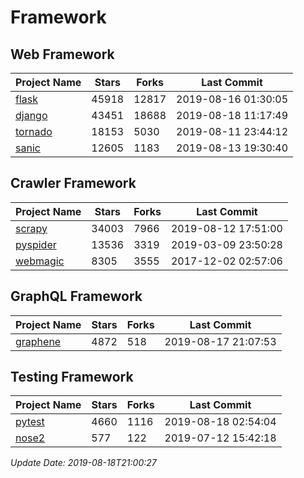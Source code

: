 # Framework

## Web Framework

| Project Name | Stars | Forks | Last Commit |
| ------------ | ----- | ----- | ----------- |
| [flask](https://github.com/pallets/flask) | 45918 | 12817 | 2019-08-16 01:30:05 |
| [django](https://github.com/django/django) | 43451 | 18688 | 2019-08-18 11:17:49 |
| [tornado](https://github.com/tornadoweb/tornado) | 18153 | 5030 | 2019-08-11 23:44:12 |
| [sanic](https://github.com/huge-success/sanic) | 12605 | 1183 | 2019-08-13 19:30:40 |

## Crawler Framework

| Project Name | Stars | Forks | Last Commit |
| ------------ | ----- | ----- | ----------- |
| [scrapy](https://github.com/scrapy/scrapy) | 34003 | 7966 | 2019-08-12 17:51:00 |
| [pyspider](https://github.com/binux/pyspider) | 13536 | 3319 | 2019-03-09 23:50:28 |
| [webmagic](https://github.com/code4craft/webmagic) | 8305 | 3555 | 2017-12-02 02:57:06 |

## GraphQL Framework

| Project Name | Stars | Forks | Last Commit |
| ------------ | ----- | ----- | ----------- |
| [graphene](https://github.com/graphql-python/graphene) | 4872 | 518 | 2019-08-17 21:07:53 |

## Testing Framework

| Project Name | Stars | Forks | Last Commit |
| ------------ | ----- | ----- | ----------- |
| [pytest](https://github.com/pytest-dev/pytest) | 4660 | 1116 | 2019-08-18 02:54:04 |
| [nose2](https://github.com/nose-devs/nose2) | 577 | 122 | 2019-07-12 15:42:18 |

*Update Date: 2019-08-18T21:00:27*